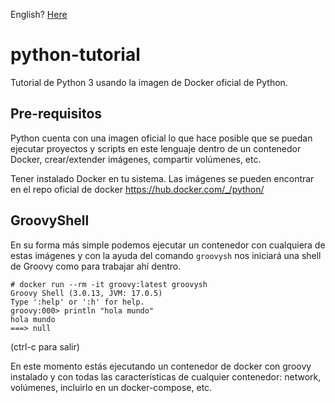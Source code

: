 English? [Here](README.md)

# python-tutorial

Tutorial de Python 3 usando la imagen de Docker oficial de Python.

## Pre-requisitos

Python cuenta con una imagen oficial lo que hace posible que se puedan ejecutar proyectos y scripts en este lenguaje dentro de un contenedor Docker, crear/extender imágenes, compartir volúmenes, etc.

Tener instalado Docker en tu sistema.
Las imágenes se pueden encontrar en el repo oficial de docker https://hub.docker.com/_/python/

## GroovyShell

En su forma más simple podemos ejecutar un contenedor con cualquiera de estas imágenes y con la ayuda del comando `groovysh` nos iniciará una shell de Groovy como para trabajar ahí dentro.

```console
# docker run --rm -it groovy:latest groovysh
Groovy Shell (3.0.13, JVM: 17.0.5)
Type ':help' or ':h' for help.
groovy:000> println "hola mundo"
hola mundo
===> null
```

(ctrl-c para salir)

En este momento estás ejecutando un contenedor de docker con groovy instalado y con todas las características de cualquier contenedor: network, volúmenes, incluirlo en un docker-compose, etc.

